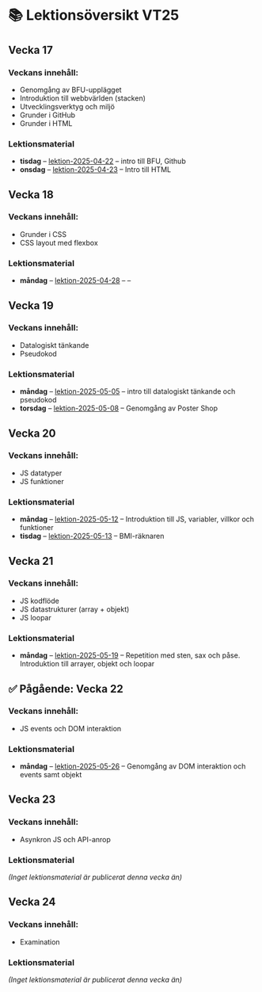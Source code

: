 # 📚 Lektionsöversikt VT25

## Vecka 17

### Veckans innehåll: 
 - Genomgång av BFU-upplägget
 - Introduktion till webbvärlden (stacken)
 - Utvecklingsverktyg och miljö
 - Grunder i GitHub
 - Grunder i HTML

### Lektionsmaterial

- **tisdag** – [lektion-2025-04-22](https://github.com/Folkuniversitetet-BFU-VT25/lektion-2025-04-22) – intro till BFU, Github
- **onsdag** – [lektion-2025-04-23](https://github.com/Folkuniversitetet-BFU-VT25/lektion-2025-04-23) –  Intro till HTML

## Vecka 18

### Veckans innehåll: 
 - Grunder i CSS
 - CSS layout med flexbox

### Lektionsmaterial

- **måndag** – [lektion-2025-04-28](https://github.com/Folkuniversitetet-BFU-VT25/lektion-2025-04-28) – –

## Vecka 19

### Veckans innehåll: 
 - Datalogiskt tänkande
 - Pseudokod

### Lektionsmaterial

- **måndag** – [lektion-2025-05-05](https://github.com/Folkuniversitetet-BFU-VT25/lektion-2025-05-05) – intro till datalogiskt tänkande och pseudokod
- **torsdag** – [lektion-2025-05-08](https://github.com/Folkuniversitetet-BFU-VT25/lektion-2025-05-08) – Genomgång av Poster Shop

## Vecka 20

### Veckans innehåll: 
 - JS datatyper
 - JS funktioner


### Lektionsmaterial

- **måndag** – [lektion-2025-05-12](https://github.com/Folkuniversitetet-BFU-VT25/lektion-2025-05-12) – Introduktion till JS, variabler, villkor och funktioner
- **tisdag** – [lektion-2025-05-13](https://github.com/Folkuniversitetet-BFU-VT25/lektion-2025-05-13) – BMI-räknaren

## Vecka 21

### Veckans innehåll: 
 - JS kodflöde
 - JS datastrukturer (array + objekt)
 - JS loopar

### Lektionsmaterial

- **måndag** – [lektion-2025-05-19](https://github.com/Folkuniversitetet-BFU-VT25/lektion-2025-05-19) – Repetition med sten, sax och påse. Introduktion till arrayer, objekt och loopar

## ✅ Pågående: Vecka 22

### Veckans innehåll: 
 - JS events och DOM interaktion

### Lektionsmaterial

- **måndag** – [lektion-2025-05-26](https://github.com/Folkuniversitetet-BFU-VT25/lektion-2025-05-26) – Genomgång av DOM interaktion och events samt objekt

## Vecka 23

### Veckans innehåll: 
 - Asynkron JS och API-anrop

### Lektionsmaterial

_(Inget lektionsmaterial är publicerat denna vecka än)_

## Vecka 24

### Veckans innehåll: 
 - Examination

### Lektionsmaterial

_(Inget lektionsmaterial är publicerat denna vecka än)_

